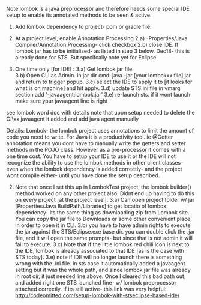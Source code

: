 Note lombok is a java preprocessor and therefore needs some special IDE
setup to enable its annotated methods to be seen & active.

1) Add lombok dependency to project- pom or gradle file.

2) At a project level, enable Annotation Processing
	2.a) -Properties/Java Compiler/Annotation Processing- click checkbox
	2.b) close IDE.  If lombok jar has to be initialized- as listed in step 3 below.  Dec18- this is already done for STS.  But specifcally note yet for Eclipse.
	
3) One time only [for IDE] :
	3.a) Get lombok jar file. 		
	3.b) Open CLI as Admin.  in jar dir cmd: java -jar [your lombokxx file].jar and return to trigger popup.
	3.c) select the IDE to apply it to [it looks for what is on machine]
		and hit apply.
	3.d) update STS.ini file in vmarg section add 		'-javaagent:lombok.jar'
	3.e) re-launch sts.  if it wont launch make sure your javaagent line is right

see lombok word doc with details
note that upon setup needed to delete the C:\xx javaagent it added
and add java agent manually


Details:
Lombok- the lombok project uses annotations to limit the amount of code you need to write.  For Java it is a productivity tool.  ie @Getter annotation means you dont have to manually write the getters and setter methods in the POJO class.  However as a pre-processor it comes with a one time cost.  You have to setup your IDE to use it or the IDE will not recognize the ability to use the lombok methods in other client classes- even when the lombok dependency is added correctly- and the project wont compile either- until you have done the setup described.


2) Note that once I set this up in LombokTest project, the lombok builder() method worked on any other project also.  Didnt end up having to do this on every project [at the project level].
3.a) Can open project folder w/ jar [Properties/Java BuildPath/Libraries]  to get locatio of lombox dependency- its the same thing as downloading zip from Lombok site.  You can copy the jar file to Downloads or some other convenient place, in order to open it in CLI.
3.b) you have to have admin rights to execute the jar against the STS/Eclipse.exe base dir.  you can double click the .jar file, and it will open the same prompts- but since that is not admin it will fail to execute.
3.c) Note that if the little lombok red chili icon is next to the IDE, lombok is already associated to that IDE [as is the case with STS today].
3.e) note if IDE will no longer launch there is something wrong with the .ini file.  in sts case it automatically added a javaagent setting but it was the whole path, and since lombok.jar file was already in root dir, it just needed line above.  Once I cleared this bad path out, and added right one STS launched fine- w/ lombok preprocessor attached correctly.
if its still active- this link was very helpful:
http://codeomitted.com/setup-lombok-with-stseclipse-based-ide/

